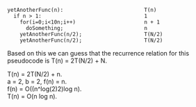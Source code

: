     yetAnotherFunc(n):                          T(n)
      if n > 1:                                 1
        for(i=0;i<10n;i++)                      n + 1
          doSomething;                          n
        yetAnotherFunc(n/2);                    T(N/2)
        yetAnotherFunc(n/2);                    T(N/2)

Based on this we can guess that the recurrence relation for this pseudocode is T(n) = 2T(N/2)  +  N.  

T(n) = 2T(N/2)  +  n.  
a = 2, b = 2, f(n) = n.  
f(n) = O((n^log(2)2)log n).  
T(n) = O(n log n).  


        
